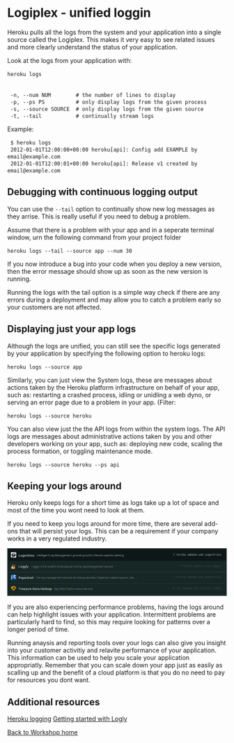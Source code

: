 <link href="index.css" rel="stylesheet" type="text/css">

# Logiplex - unified loggin

  Heroku pulls all the logs from the system and your application into a single source called the Logiplex.  This makes it very easy to see related issues and more clearly understand the status of your application.

  Look at the logs from your application with:
  
    heroku logs 


     -n, --num NUM        # the number of lines to display
     -p, --ps PS          # only display logs from the given process
     -s, --source SOURCE  # only display logs from the given source
     -t, --tail           # continually stream logs

Example:

     $ heroku logs
     2012-01-01T12:00:00+00:00 heroku[api]: Config add EXAMPLE by email@example.com
     2012-01-01T12:00:01+00:00 heroku[api]: Release v1 created by email@example.com


## Debugging with continuous logging output

  You can use the `--tail` option to continually show new log messages as they arrise.  This is really useful if you need to debug a problem.
  
  Assume that there is a problem with your app and in a seperate terminal window, urn the following command from your project folder
  
    heroku logs --tail --source app --num 30

  If you now introduce a bug into your code when you deploy a new version, then the error message should show up as soon as the new version is running.
  
  Running the logs with the tail option is a simple way check if there are any errors during a deployment and may allow you to catch a problem early so your customers are not affected.
  


## Displaying just your app logs

  Although the logs are unified, you can still see the specific logs generated by your application by specifying the following option to heroku logs:

    heroku logs --source app


  Similarly, you can just view the System logs, these are messages about actions taken by the Heroku platform infrastructure on behalf of your app, such as: restarting a crashed process, idling or unidling a web dyno, or serving an error page due to a problem in your app. (Filter: 
  
    heroku logs --source heroku


  You can also view just the the API logs from within the system logs.  The API logs are messages about administrative actions taken by you and other developers working on your app, such as: deploying new code, scaling the process formation, or toggling maintenance mode. 
  
    heroku logs --source heroku --ps api


## Keeping your logs around

  Heroku only keeps logs for a short time as logs take up a lot of space and most of the time you wont need to look at them.
  
  If you need to keep you logs around for more time, there are several add-ons that will persist your logs.  This can be a requirement if your company works in a very regulated industry.
  
<a href="images/11x01-heroku-addons-logging.png"><img src="images/11x01-heroku-addons-logging.png"></a>  
  
  If you are also experiencing performance problems, having the logs around can help highlight issues with your application.  Intermittent problems are particularly hard to find, so this may require looking for patterns over a longer period of time.
  
  Running anaysis and reporting tools over your logs can also give you insight into your customer activitiy and relavite performance of your application.  This information can be used to help you scale your application appropriatly.  Remember that you can scale down your app just as easily as scalling up and the benefit of a cloud platform is that you do no need to pay for resources you dont want.

## Additional resources

[Heroku logging](https://devcenter.heroku.com/articles/logging)
[Getting started with Logly](https://devcenter.heroku.com/articles/loggly)
 
 
[Back to Workshop home](index.html)


